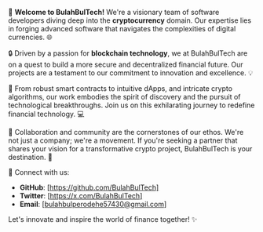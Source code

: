 🚀 **Welcome to BulahBulTech!** We're a visionary team of software developers diving deep into the **cryptocurrency** domain. Our expertise lies in forging advanced software that navigates the complexities of digital currencies. 🌐

🔒 Driven by a passion for **blockchain technology**, we at BulahBulTech are on a quest to build a more secure and decentralized financial future. Our projects are a testament to our commitment to innovation and excellence. 💡

💼 From robust smart contracts to intuitive dApps, and intricate crypto algorithms, our work embodies the spirit of discovery and the pursuit of technological breakthroughs. Join us on this exhilarating journey to redefine financial technology. 💻

🤝 Collaboration and community are the cornerstones of our ethos. We're not just a company; we're a movement. If you're seeking a partner that shares your vision for a transformative crypto project, BulahBulTech is your destination. 🌟

📢 Connect with us:
- **GitHub**: [https://github.com/BulahBulTech]
- **Twitter**: [https://x.com/BulahBulTech]
- **Email**: [bulahbulperodehe57430@gmail.com]

Let's innovate and inspire the world of finance together! ✨
